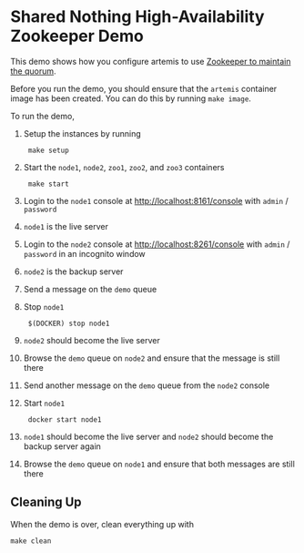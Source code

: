 # Shared Nothing High-Availability Zookeeper Demo

This demo shows how you configure artemis to use [Zookeeper to maintain the quorum](https://activemq.apache.org/components/artemis/documentation/latest/ha.html#pluggable-quorum-vote-replication-configurations).

Before you run the demo, you should ensure that the `artemis` container image has been created. You can do this by running `make image`.

To run the demo,

1. Setup the instances by running

		make setup

1. Start the `node1`, `node2`, `zoo1`, `zoo2`, and `zoo3` containers

		make start

1. Login to the `node1` console at <http://localhost:8161/console> with `admin` / `password`

1. `node1` is the live server

1. Login to the `node2` console at <http://localhost:8261/console> with `admin` / `password` in an incognito window

1. `node2` is the backup server

1. Send a message on the `demo` queue

1. Stop `node1`

		$(DOCKER) stop node1

1. `node2` should become the live server

1. Browse the `demo` queue on `node2` and ensure that the message is still there

1. Send another message on the `demo` queue from the `node2` console

1. Start `node1`

		docker start node1

1. `node1` should become the live server and `node2` should become the backup server again

1. Browse the `demo` queue on `node1` and ensure that both messages are still there


## Cleaning Up

When the demo is over, clean everything up with

	make clean
